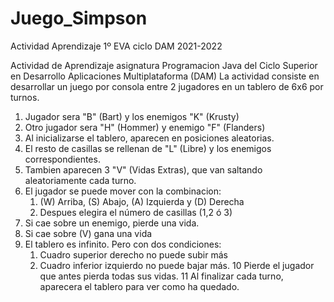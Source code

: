 # Juego_Simpson
Actividad Aprendizaje 1º EVA ciclo DAM 2021-2022

Actividad de Aprendizaje asignatura Programacion Java del Ciclo Superior en Desarrollo Aplicaciones Multiplataforma (DAM)
La actividad consiste en desarrollar un juego por consola entre 2 jugadores en un tablero de 6x6 por turnos.

1. Jugador sera "B" (Bart) y los enemigos "K" (Krusty)
2. Otro jugador sera "H" (Hommer) y enemigo "F" (Flanders)
3. Al inicializarse el tablero, aparecen en posiciones aleatorias.
4. El resto de casillas se rellenan de "L" (Libre) y los enemigos correspondientes.
5. Tambien aparecen 3 "V" (Vidas Extras), que van saltando aleatoriamente cada turno.
6. El jugador se puede mover con la combinacion:
      1. (W) Arriba, (S) Abajo, (A) Izquierda y (D) Derecha
      2. Despues elegira el número de casillas (1,2 ó 3)
7. Si cae sobre un enemigo, pierde una vida.
8. Si cae sobre (V) gana una vida
9. El tablero es infinito. Pero con dos condiciones:
      1. Cuadro superior derecho no puede subir más
      2. Cuadro inferior izquierdo no puede bajar más.
10 Pierde el jugador que antes pierda todas sus vidas.
11 Al finalizar cada turno, aparecera el tablero para ver como ha quedado.
